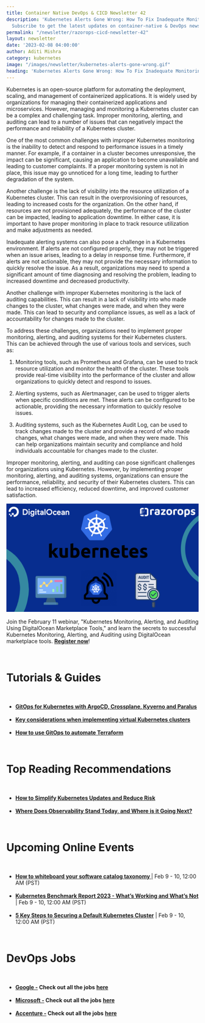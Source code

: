 ```yaml
---
title: Container Native DevOps & CICD Newsletter 42
description: 'Kubernetes Alerts Gone Wrong: How To Fix Inadequate Monitoring And Alerting?
  Subscribe to get the latest updates on container-native & DevOps news here.'
permalink: "/newsletter/razorops-cicd-newsletter-42"
layout: newsletter
date: '2023-02-08 04:00:00'
author: Aditi Mishra
category: kubernetes
image: "/images/newsletter/kubernetes-alerts-gone-wrong.gif"
heading: 'Kubernetes Alerts Gone Wrong: How To Fix Inadequate Monitoring And Alerting?'
---
```



Kubernetes is an open-source platform for automating the deployment, scaling, and management of containerized applications. It is widely used by organizations for managing their containerized applications and microservices. However, managing and monitoring a Kubernetes cluster can be a complex and challenging task. Improper monitoring, alerting, and auditing can lead to a number of issues that can negatively impact the performance and reliability of a Kubernetes cluster.


One of the most common challenges with improper Kubernetes monitoring is the inability to detect and respond to performance issues in a timely manner. For example, if a container in a cluster becomes unresponsive, the impact can be significant, causing an application to become unavailable and leading to customer complaints. If a proper monitoring system is not in place, this issue may go unnoticed for a long time, leading to further degradation of the system.


Another challenge is the lack of visibility into the resource utilization of a Kubernetes cluster. This can result in the overprovisioning of resources, leading to increased costs for the organization. On the other hand, if resources are not provisioned adequately, the performance of the cluster can be impacted, leading to application downtime. In either case, it is important to have proper monitoring in place to track resource utilization and make adjustments as needed.


Inadequate alerting systems can also pose a challenge in a Kubernetes environment. If alerts are not configured properly, they may not be triggered when an issue arises, leading to a delay in response time. Furthermore, if alerts are not actionable, they may not provide the necessary information to quickly resolve the issue. As a result, organizations may need to spend a significant amount of time diagnosing and resolving the problem, leading to increased downtime and decreased productivity.


Another challenge with improper Kubernetes monitoring is the lack of auditing capabilities. This can result in a lack of visibility into who made changes to the cluster, what changes were made, and when they were made. This can lead to security and compliance issues, as well as a lack of accountability for changes made to the cluster.


To address these challenges, organizations need to implement proper monitoring, alerting, and auditing systems for their Kubernetes clusters. This can be achieved through the use of various tools and services, such as:

1. Monitoring tools, such as Prometheus and Grafana, can be used to track resource utilization and monitor the health of the cluster. These tools provide real-time visibility into the performance of the cluster and allow organizations to quickly detect and respond to issues.

2. Alerting systems, such as Alertmanager, can be used to trigger alerts when specific conditions are met. These alerts can be configured to be actionable, providing the necessary information to quickly resolve issues.

3. Auditing systems, such as the Kubernetes Audit Log, can be used to track changes made to the cluster and provide a record of who made changes, what changes were made, and when they were made. This can help organizations maintain security and compliance and hold individuals accountable for changes made to the cluster.


Improper monitoring, alerting, and auditing can pose significant challenges for organizations using Kubernetes. However, by implementing proper monitoring, alerting, and auditing systems, organizations can ensure the performance, reliability, and security of their Kubernetes clusters. This can lead to increased efficiency, reduced downtime, and improved customer satisfaction.

![](/images/newsletter/kubernetes-razorops-digital-ocean.png)
<br>

Join the February 11 webinar, "Kubernetes Monitoring, Alerting, and Auditing Using DigitalOcean Marketplace Tools," and learn the secrets to successful Kubernetes Monitoring, Alerting, and Auditing using DigitalOcean marketplace tools.  <a href="https://bit.ly/3ZZgFqL" target="_blank"><b>Register now</b></a>!


<br>


# Tutorials & Guides

<br>
<ul>
<li>
<a href="https://www.youtube.com/watch?v=JBG3B5WiYcA&t=225s&utm_source=hs_email&utm_medium=email&_hsenc=p2ANqtz-8k0XPw8Zz976-O8LxX0ReDSdgsKnSWu-QKynF2-DLeVVusTRLDIuEkDqWvftFfq7YTchJy" target="_blank"><b>GitOps for Kubernetes with ArgoCD, Crossplane, Kyverno and Paralus</b></a>
	</li>
<br>
<li>
<a href="https://dzone.com/articles/considerations-with-virtual-kubernetes-clusters?utm_source=hs_email&utm_medium=email&_hsenc=p2ANqtz-8k0XPw8Zz976-O8LxX0ReDSdgsKnSWu-QKynF2-DLeVVusTRLDIuEkDqWvftFfq7YTchJy" target="_blank"><b>Key considerations when implementing virtual Kubernetes clusters</b></a>
	</li>
	<br>
<li>
<a href="https://opensource.com/article/23/1/automate-terraform-gitops?utm_source=hs_email&utm_medium=email&_hsenc=p2ANqtz-8k0XPw8Zz976-O8LxX0ReDSdgsKnSWu-QKynF2-DLeVVusTRLDIuEkDqWvftFfq7YTchJy" target="_blank"><b>How to use GitOps to automate Terraform  </b></a>
	</li>
</ul>

<br>

# Top Reading Recommendations

<br>
<ul>
<li>
<a href="https://thenewstack.io/how-to-simplify-kubernetes-updates-and-reduce-risk/" target="_blank"><b>How to Simplify Kubernetes Updates and Reduce Risk</b></a>
	</li>
<br>
<li>
<a href="https://devops.com/where-does-observability-stand-today-and-where-is-it-going-next/" target="_blank"><b>Where Does Observability Stand Today, and Where is it Going Next?</b></a>
	</li>
	</ul>

<br>


# Upcoming Online Events
<br>

<ul>
<li>
<a href="https://community.cncf.io/events/details/cncf-cncf-online-programs-presents-cncf-on-demand-webinar-how-to-whiteboard-your-software-catalog-taxonomy/" target="_blank"><b> How to whiteboard your software catalog taxonomy </b></a> | Feb 9 - 10, 12:00 AM (PST)
	</li>
<br>
<li>
<a href="https://community.cncf.io/events/details/cncf-cncf-online-programs-presents-cncf-on-demand-webinar-kubernetes-benchmark-report-2023-whats-working-and-whats-not/" target="_blank"><b> Kubernetes Benchmark Report 2023 - What’s Working and What’s Not </b></a> | Feb 9 - 10, 12:00 AM (PST)
	</li>
	<br>
<li>
<a href="https://community.cncf.io/events/details/cncf-cncf-online-programs-presents-cncf-on-demand-webinar-5-key-steps-to-securing-a-default-kubernetes-cluster/" target="_blank"><b> 5 Key Steps to Securing a Default Kubernetes Cluster</b></a> | Feb 9 - 10, 12:00 AM (PST)
	</li>
	</ul>
<br>
	

# DevOps Jobs
<br>

<ul>
<li>
<a href="https://www.linkedin.com/company/google/?lipi=urn%3Ali%3Apage%3Ad_flagship3_pulse_read%3BIaSuSksiQjqdWQ8RsNMNTQ%3D%3D" target="_blank"><b>Google -</b></a><b> Check out all the jobs</b> <a href="https://www.linkedin.com/jobs/search/?currentJobId=3396168535&f_C=1441&keywords=devops&refresh=true&lipi=urn%3Ali%3Apage%3Ad_flagship3_pulse_read%3BIaSuSksiQjqdWQ8RsNMNTQ%3D%3D" target="_blank"><b> here</b></a> 
	</li>
	<br>	
	<li>
<a href="https://www.linkedin.com/company/microsoft/?lipi=urn%3Ali%3Apage%3Ad_flagship3_pulse_read%3BIaSuSksiQjqdWQ8RsNMNTQ%3D%3D" target="_blank"><b>Microsoft -</b></a><b> Check out all the jobs</b> <a href="https://www.linkedin.com/jobs/search/?currentJobId=3414477236&f_C=1035&keywords=devops&refresh=true&lipi=urn%3Ali%3Apage%3Ad_flagship3_pulse_read%3BIaSuSksiQjqdWQ8RsNMNTQ%3D%3D" target="_blank"><b> here</b></a> 
	</li>
	<br>	
	<li>
<a href="https://www.linkedin.com/company/accenture/?lipi=urn%3Ali%3Apage%3Ad_flagship3_pulse_read%3BIaSuSksiQjqdWQ8RsNMNTQ%3D%3D" target="_blank"><b>Accenture -</b></a><b> Check out all the jobs</b> <a href="https://www.linkedin.com/jobs/search/?currentJobId=3422755785&f_C=1033&keywords=devops&refresh=true&lipi=urn%3Ali%3Apage%3Ad_flagship3_pulse_read%3BIaSuSksiQjqdWQ8RsNMNTQ%3D%3D" target="_blank"><b> here</b></a> 
	</li>
	</ul>
